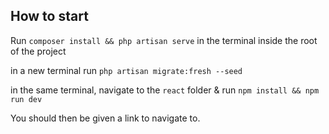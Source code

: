 ## How to start

Run `composer install && php artisan serve` in the terminal inside the root of the project

in a new terminal run `php artisan migrate:fresh --seed`

in the same terminal, navigate to the `react` folder & run `npm install && npm run dev`

You should then be given a link to navigate to. 


